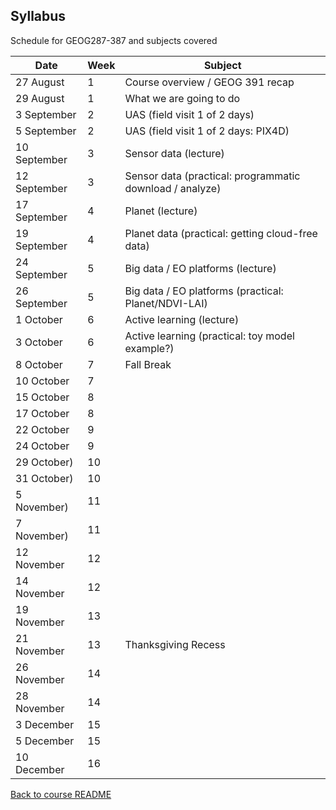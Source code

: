 ## Syllabus

Schedule for GEOG287-387 and subjects covered


| Date 	       | Week | Subject                                         | 
|--------------|------|-------------------------------------------------|
| 27 August    | 1 | Course overview / GEOG 391 recap              |
| 29 August    | 1 | What we are going to do              |
| 3 September  | 2 | UAS (field visit 1 of 2 days)           |
| 5 September  | 2 | UAS (field visit 1 of 2 days: PIX4D)    |
| 10 September | 3 | Sensor data (lecture)                   |
| 12 September | 3 | Sensor data (practical: programmatic download / analyze) |
| 17 September | 4 | Planet (lecture)                        |
| 19 September | 4 | Planet data (practical: getting cloud-free data) |
| 24 September | 5 | Big data / EO platforms (lecture)       |
| 26 September | 5 | Big data / EO platforms (practical: Planet/NDVI-LAI) |
| 1 October    | 6 | Active learning (lecture)            |
| 3 October    | 6 | Active learning (practical: toy model example?)    |
| 8 October    | 7 | Fall Break     |
| 10 October   | 7 |                  |
| 15 October   | 8 |                  |
| 17 October   | 8 |                  |
| 22 October   | 9 |                  |
| 24 October   | 9 |                  |
| 29 October)  | 10 |                  |
| 31 October)  | 10 |                  |
| 5 November)  | 11 |                  |
| 7 November)  | 11 |                  |
| 12 November  | 12 |                  |
| 14 November  | 12 |                  |
| 19 November  | 13 |                  |
| 21 November  | 13 | Thanksgiving Recess |
| 26 November  | 14 |                  |
| 28 November  | 14 |                  |
| 3 December   | 15 |                  |
| 5 December   | 15 |                  |
| 10 December  | 16 |                  |

[Back to course README](../README.Rmd)
